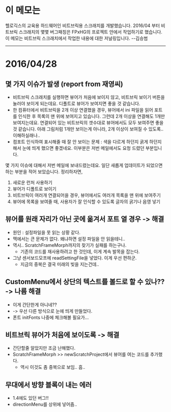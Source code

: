 # 이 메모는
헬로긱스의 교육용 하드웨어인 비트브릭용 스크래치를 개발했습니다. 2016/04 부터 비트브릭 스크래치의 몇몇 버그패칭은 FPxHG의 프로젝트 안에서 작업하기로 했습니다. 이 메모는 비트브릭 스크래치에서 작업한 내용에 대한 저널링입니다. --김승범

----
# 2016/04/28
## 몇 가지 이슈가 발생 (report from 재영씨)
- 비트브릭 스크래치를 실행하면 뷰어가 처음에 보이지 않고, 비트브릭 보이기 버튼을 눌러야 보이게 되는데요. 디폴트로 뷰어가 보여지면 좋을 것 같습니다.
- 한 컴퓨터에서 비트브릭을 2개 이상 연결했을 경우, 뷰어에서 ini 파일을 읽어 포트를 인식한 후 목록의 맨 위에 보여지고 있습니다. 그런데 2개 이상을 연결해도 1개만 보여지는데요. 연결되어 있는 비트브릭의 갯수대로 뷰어에서도 모두 보여주면 좋을 것 같습니다. 아래 그림처럼 1개만 보이는게 아니라, 2개 이상이 보여질 수 있도록.. 이해하실래나..
- 컴포트 인식하여 표시해줄 때 잘 안 보이는 문제 : 색을 다르게 하던지 굵게 하던지 해서 눈에 띄게 했으면 좋겠네요. 이부분은 저번 메일에서도 요청 드렸던 부분입니다.

몇 가지 이슈에 대해서 저번 메일에 보내드렸는데요. 일단 새롭게 업데이트가 되었으면 하는 부분을 적어 보았습니다. 정리하자면,

1. 새로운 런처 사용하기
2. 뷰어가 디폴트로 보이기
3. 비트브릭이 여러개 연결되어을 경우, 뷰어에서도 여러개 목록을 맨 위에 보여주기
4. 뷰어에 목록을 보여줄 때, 사용자가 잘 인식할 수 있도록 글자의 굵기나 음영 넣기


## 뷰어를 원래 자리가 아닌 곳에 옮겨서 포트 열 경우 -> 해결
- 원인 : 설정파일을 못 읽는 상황 같다.
- 맥에서는 큰 문제가 없다. 왜냐하면 설정 파일을 안 읽을테니..
- 역시..  ScratchFrameMorph까지의 찾기가 실패를 하는구나.
    - 기존의 코드를 재사용하려고 한 것인데, 이게 계속 발목을 잡는다.
- 그냥 센서보드모프에 readSettingFile을 넣었다. 이게 우선 편하군.
    - 지금의 중복은 결국 미래의 빚을 지는건데..


## CustomMenu에서 상단의 텍스트를 볼드로 할 수 있나?? -> 나름 해결
- 이게 간단한게 아니네??
- -> 우선 다른 방식으로 눈에 띄게 만들었다.
- 폰트 initFonts 나중에 체크해볼 필요가...


## 비트브릭 뷰어가 처음에 보이도록 -> 해결
- 간단할줄 알았지만 조금 난해했다.
- ScratchFrameMorph >> newScratchProject에서 뷰어를 여는 코드를 추가했다.
    - 역시 이것도 좀 중복으로 보임.. 흠..


## 무대에서 방향 블록이 내는 에러
- 1.4에도 있던 버그!!
- directionMenu를 상위에 넣어줌..

 